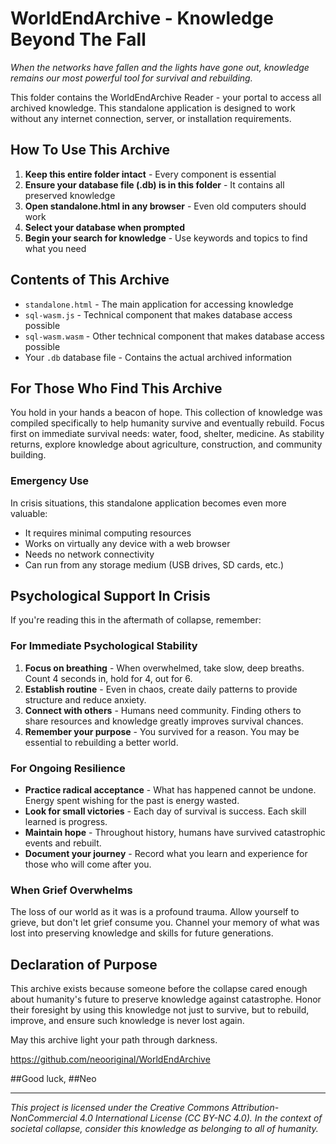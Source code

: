 # WorldEndArchive - Knowledge Beyond The Fall

*When the networks have fallen and the lights have gone out, knowledge remains our most powerful tool for survival and rebuilding.*

This folder contains the WorldEndArchive Reader - your portal to access all archived knowledge. This standalone application is designed to work without any internet connection, server, or installation requirements.

## How To Use This Archive

1. **Keep this entire folder intact** - Every component is essential
2. **Ensure your database file (.db) is in this folder** - It contains all preserved knowledge
3. **Open standalone.html in any browser** - Even old computers should work
4. **Select your database when prompted**
5. **Begin your search for knowledge** - Use keywords and topics to find what you need

## Contents of This Archive

- `standalone.html` - The main application for accessing knowledge
- `sql-wasm.js` - Technical component that makes database access possible
- `sql-wasm.wasm` - Other technical component that makes database access possible
- Your `.db` database file - Contains the actual archived information

## For Those Who Find This Archive

You hold in your hands a beacon of hope. This collection of knowledge was compiled specifically to help humanity survive and eventually rebuild. Focus first on immediate survival needs: water, food, shelter, medicine. As stability returns, explore knowledge about agriculture, construction, and community building.

### Emergency Use
In crisis situations, this standalone application becomes even more valuable:
- It requires minimal computing resources
- Works on virtually any device with a web browser
- Needs no network connectivity
- Can run from any storage medium (USB drives, SD cards, etc.)


## Psychological Support In Crisis

If you're reading this in the aftermath of collapse, remember:

### For Immediate Psychological Stability

1. **Focus on breathing** - When overwhelmed, take slow, deep breaths. Count 4 seconds in, hold for 4, out for 6.
2. **Establish routine** - Even in chaos, create daily patterns to provide structure and reduce anxiety.
3. **Connect with others** - Humans need community. Finding others to share resources and knowledge greatly improves survival chances.
4. **Remember your purpose** - You survived for a reason. You may be essential to rebuilding a better world.

### For Ongoing Resilience

- **Practice radical acceptance** - What has happened cannot be undone. Energy spent wishing for the past is energy wasted.
- **Look for small victories** - Each day of survival is success. Each skill learned is progress.
- **Maintain hope** - Throughout history, humans have survived catastrophic events and rebuilt.
- **Document your journey** - Record what you learn and experience for those who will come after you.

### When Grief Overwhelms

The loss of our world as it was is a profound trauma. Allow yourself to grieve, but don't let grief consume you. Channel your memory of what was lost into preserving knowledge and skills for future generations.

## Declaration of Purpose

This archive exists because someone before the collapse cared enough about humanity's future to preserve knowledge against catastrophe. Honor their foresight by using this knowledge not just to survive, but to rebuild, improve, and ensure such knowledge is never lost again.

May this archive light your path through darkness.


https://github.com/neooriginal/WorldEndArchive

##Good luck,
##Neo

---

*This project is licensed under the Creative Commons Attribution-NonCommercial 4.0 International License (CC BY-NC 4.0). In the context of societal collapse, consider this knowledge as belonging to all of humanity.* 
